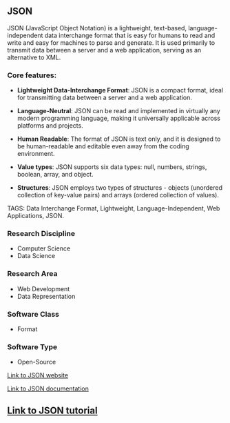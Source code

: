 ## JSON

JSON (JavaScript Object Notation) is a lightweight, text-based, language-independent data interchange format that is easy for humans to read and write and easy for machines to parse and generate. It is used primarily to transmit data between a server and a web application, serving as an alternative to XML.

### Core features:

- **Lightweight Data-Interchange Format**: JSON is a compact format, ideal for transmitting data between a server and a web application.

- **Language-Neutral**: JSON can be read and implemented in virtually any modern programming language, making it universally applicable across platforms and projects.

- **Human Readable**: The format of JSON is text only, and it is designed to be human-readable and editable even away from the coding environment.

- **Value types**: JSON supports six data types: null, numbers, strings, boolean, array, and object.

- **Structures**: JSON employs two types of structures - objects (unordered collection of key-value pairs) and arrays (ordered collection of values).

TAGS: Data Interchange Format, Lightweight, Language-Independent, Web Applications, JSON.

### Research Discipline

- Computer Science
- Data Science

### Research Area

- Web Development
- Data Representation

### Software Class

- Format

### Software Type

- Open-Source

[Link to JSON website](https://www.json.org/json-en.html)

[Link to JSON documentation](https://developer.mozilla.org/en-US/docs/Learn/JavaScript/Objects/JSON)

[Link to JSON tutorial](https://www.w3schools.com/js/js_json_intro.asp)
--------------------------------------
